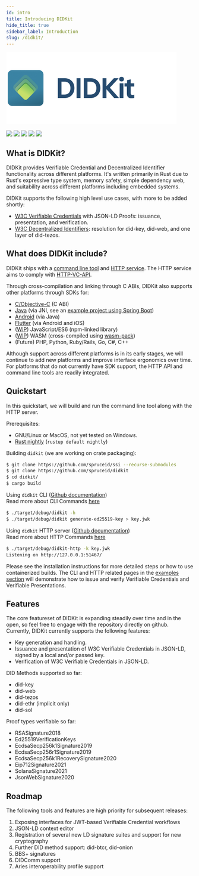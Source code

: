 ```yaml
---
id: intro
title: Introducing DIDKit
hide_title: true
sidebar_label: Introduction
slug: /didkit/
---
```


![DIDKit header](/assets/didkithead.png)

[![](https://img.shields.io/badge/Docker-19.03.x-blue)](https://www.docker.com/) [![](https://img.shields.io/badge/Rust-v1.51.0-orange)](https://www.rust-lang.org/) [![](https://img.shields.io/badge/ssi-v0.1-green)](https://www.github.com/spruceid/ssi) [![](https://img.shields.io/badge/License-Apache--2.0-green)](https://github.com/spruceid/didkit/blob/main/LICENSE) [![](https://img.shields.io/twitter/follow/sprucesystems?label=Follow&style=social)](https://twitter.com/sprucesystems)

## What is DIDKit?

DIDKit provides Verifiable Credential and Decentralized Identifier
functionality across different platforms. It's written primarily in Rust due
to Rust's expressive type system, memory safety, simple dependency web, and
suitability across different platforms including embedded systems.

DIDKit supports the following high level use cases, with more to be added shortly:

- [W3C Verifiable Credentials](https://www.w3.org/TR/vc-data-model/) with
  JSON-LD Proofs: issuance, presentation, and verification.
- [W3C Decentralized Identifiers](https://www.w3.org/TR/did-core/): resolution
  for did-key, did-web, and one layer of did-tezos.

## What does DIDKit include?

DIDKit ships with a [command line tool](/docs/didkit/cli_commands) and [HTTP service](/docs/didkit/http_syntax). The HTTP service aims
to comply with [HTTP-VC-API](https://w3c-ccg.github.io/vc-http-api/).

Through cross-compilation and linking through C ABIs, DIDKit also supports
other platforms through SDKs for:

- [C/Objective-C](https://github.com/spruceid/didkit/tree/main/lib/cbindings) (C
  ABI)
- [Java](https://github.com/spruceid/didkit/tree/main/lib/java) (via JNI, see an
  [example project using Spring Boot](https://github.com/spruceid/didkit/tree/example-java/examples/java-springboot))
- [Android](https://github.com/spruceid/didkit/tree/main/lib/android) (via Java)
- [Flutter](https://github.com/spruceid/didkit/tree/main/lib/flutter) (via Android
  and iOS)
- ([WIP](https://github.com/spruceid/didkit/pull/17)) JavaScript/ES6 (npm-linked
  library)
- ([WIP](https://github.com/spruceid/didkit/pull/15)) WASM (cross-compiled using
  [wasm-pack](https://github.com/rustwasm/wasm-pack))
- (Future) PHP, Python, Ruby/Rails, Go, C#, C++

Although support across different platforms is in its early stages, we will
continue to add new platforms and improve interface ergonomics over time. For
platforms that do not currently have SDK support, the HTTP API and command line
tools are readily integrated.

## Quickstart

In this quickstart, we will build and run the command line tool along with the
HTTP server.

Prerequisites:

- GNU/Linux or MacOS, not yet tested on Windows.
- [Rust nightly](https://www.rust-lang.org/tools/install) (`rustup default nightly`)

Building `didkit` (we are working on crate packaging):

```sh
$ git clone https://github.com/spruceid/ssi --recurse-submodules
$ git clone https://github.com/spruceid/didkit
$ cd didkit/
$ cargo build
```

Using `didkit` CLI ([Github documentation](https://github.com/spruceid/didkit/tree/main/cli)) <br/>
Read more about CLI Commands [here](/docs/didkit/cli_commands)

```sh
$ ./target/debug/didkit -h
$ ./target/debug/didkit generate-ed25519-key > key.jwk
```

Using `didkit` HTTP server ([Github documentation](https://github.com/spruceid/didkit/tree/main/http)) <br/>
Read more about HTTP Commands [here](/docs/didkit/http_syntax)

```sh
$ ./target/debug/didkit-http -k key.jwk
Listening on http://127.0.0.1:51467/
```

Please see the installation instructions for more detailed steps or how to use
containerized builds. The CLI and HTTP related pages in the [examples
section](/docs/didkit/examples) will demonstrate how to issue and verify
Verifiable Credentials and Verifiable Presentations.

## Features

The core featureset of DIDKit is expanding steadily over time and in the open,
so feel free to engage with the repository directly on github. Currently,
DIDKit currently supports the following features:

- Key generation and handling.
- Issuance and presentation of W3C Verifiable Credentials in JSON-LD, signed by
  a local and/or passed key.
- Verification of W3C Verifiable Credentials in JSON-LD.

DID Methods supported so far:

- did-key
- did-web
- did-tezos
- did-ethr (implicit only)
- did-sol

Proof types verifiable so far:

- RSASignature2018
- Ed25519VerificationKeys
- EcdsaSecp256k1Signature2019
- EcdsaSecp256r1Signature2019
- EcdsaSecp256k1RecoverySignature2020
- Eip712Signature2021
- SolanaSignature2021
- JsonWebSignature2020

## Roadmap

The following tools and features are high priority for subsequent releases:

1. Exposing interfaces for JWT-based Verifiable Credential workflows
2. JSON-LD context editor
3. Registration of several new LD signature suites and support for new
   cryptography
4. Further DID method support: did-btcr, did-onion
5. BBS+ signatures
6. DIDComm support
7. Aries interoperability profile support
